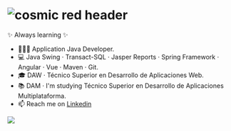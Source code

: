#  ![cosmic red header](https://assets.codepen.io/527512/twitch_cover.jpg?width=1000&height=200&format=auto&fit=cover)

✨ Always learning ✨

- 👨🏻‍💻 Application Java Developer.
- 💻 Java Swing · Transact-SQL · Jasper Reports · Spring Framework · Angular · Vue · Maven · Git.
- 🎓 DAW · Técnico Superior en Desarrollo de Aplicaciones Web.
- 📚 DAM · I'm studying Técnico Superior en Desarrollo de Aplicaciones Multiplataforma.
- 📫 Reach me on [Linkedin](https://www.linkedin.com/in/lassana-kante-b72483182)

<!-- <a href=""> <img align="center" src="https://github-readme-stats-sigma-five.vercel.app/api/top-langs/?username=LassanaK&theme=react&line_height=40&hide=css"/> </a> -->

<a href=""> <img align="center" src="https://github-readme-stats.vercel.app/api/?username=LassanaK"/> </a>
